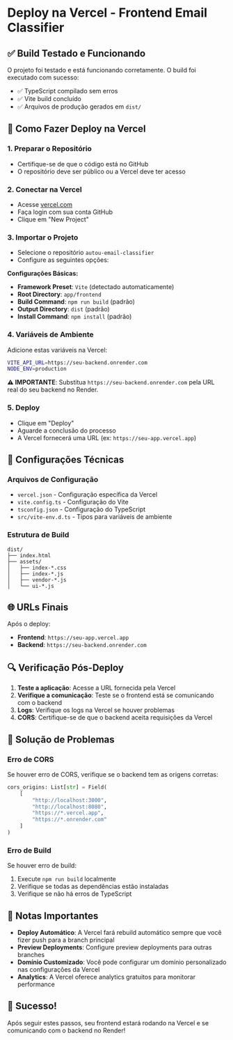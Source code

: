 # Deploy na Vercel - Frontend Email Classifier

## ✅ Build Testado e Funcionando

O projeto foi testado e está funcionando corretamente. O build foi executado com sucesso:
- ✅ TypeScript compilado sem erros
- ✅ Vite build concluído
- ✅ Arquivos de produção gerados em `dist/`

## 🚀 Como Fazer Deploy na Vercel

### 1. **Preparar o Repositório**
- Certifique-se de que o código está no GitHub
- O repositório deve ser público ou a Vercel deve ter acesso

### 2. **Conectar na Vercel**
- Acesse [vercel.com](https://vercel.com)
- Faça login com sua conta GitHub
- Clique em "New Project"

### 3. **Importar o Projeto**
- Selecione o repositório `autou-email-classifier`
- Configure as seguintes opções:

**Configurações Básicas:**
- **Framework Preset**: `Vite` (detectado automaticamente)
- **Root Directory**: `app/frontend`
- **Build Command**: `npm run build` (padrão)
- **Output Directory**: `dist` (padrão)
- **Install Command**: `npm install` (padrão)

### 4. **Variáveis de Ambiente**
Adicione estas variáveis na Vercel:

```bash
VITE_API_URL=https://seu-backend.onrender.com
NODE_ENV=production
```

**⚠️ IMPORTANTE**: Substitua `https://seu-backend.onrender.com` pela URL real do seu backend no Render.

### 5. **Deploy**
- Clique em "Deploy"
- Aguarde a conclusão do processo
- A Vercel fornecerá uma URL (ex: `https://seu-app.vercel.app`)

## 🔧 Configurações Técnicas

### Arquivos de Configuração
- `vercel.json` - Configuração específica da Vercel
- `vite.config.ts` - Configuração do Vite
- `tsconfig.json` - Configuração do TypeScript
- `src/vite-env.d.ts` - Tipos para variáveis de ambiente

### Estrutura de Build
```
dist/
├── index.html
├── assets/
│   ├── index-*.css
│   ├── index-*.js
│   ├── vendor-*.js
│   └── ui-*.js
```

## 🌐 URLs Finais

Após o deploy:
- **Frontend**: `https://seu-app.vercel.app`
- **Backend**: `https://seu-backend.onrender.com`

## 🔍 Verificação Pós-Deploy

1. **Teste a aplicação**: Acesse a URL fornecida pela Vercel
2. **Verifique a comunicação**: Teste se o frontend está se comunicando com o backend
3. **Logs**: Verifique os logs na Vercel se houver problemas
4. **CORS**: Certifique-se de que o backend aceita requisições da Vercel

## 🚨 Solução de Problemas

### Erro de CORS
Se houver erro de CORS, verifique se o backend tem as origens corretas:
```python
cors_origins: List[str] = Field(
    [
        "http://localhost:3000", 
        "http://localhost:8080",
        "https://*.vercel.app",
        "https://*.onrender.com"
    ]
)
```

### Erro de Build
Se houver erro de build:
1. Execute `npm run build` localmente
2. Verifique se todas as dependências estão instaladas
3. Verifique se não há erros de TypeScript

## 📝 Notas Importantes

- **Deploy Automático**: A Vercel fará rebuild automático sempre que você fizer push para a branch principal
- **Preview Deployments**: Configure preview deployments para outras branches
- **Domínio Customizado**: Você pode configurar um domínio personalizado nas configurações da Vercel
- **Analytics**: A Vercel oferece analytics gratuitos para monitorar performance

## 🎉 Sucesso!

Após seguir estes passos, seu frontend estará rodando na Vercel e se comunicando com o backend no Render!
